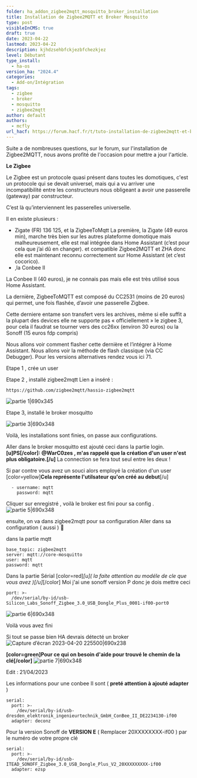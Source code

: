 ```yaml
---
folder: ha_addon_zigbee2mqtt_mosquitto_broker_installation
title: Installation de Zigbee2MQTT et Broker Mosquitto
type: post
visibleInCMS: true
draft: true
date: 2023-04-22
lastmod: 2023-04-22
description: kjhdzsehbfckjezbfchezkjez
level: Débutant
type_install:
  - ha-os
version_ha: "2024.4"
categories:
  - Add-on/Intégration
tags:
  - zigbee
  - broker
  - mosquitto
  - zigbee2mqtt
author: default
authors:
  - mcfly
url_hacf: https://forum.hacf.fr/t/tuto-installation-de-zigbee2mqtt-et-broker-mosquitto/23103
---
```

Suite a de nombreuses questions, sur le forum, sur l'installation de Zigbee2MQTT, nous avons profité de l'occasion pour mettre a jour l'article.

**Le Zigbee**

L﻿e Zigbee est un protocole quasi présent dans toutes les domotiques, c'est un protocole qui se devait universel, mais qui a vu arriver une incompatibilité entre les constructeurs nous obligeant a avoir une passerelle (gateway) par constructeur.

C’est là qu’interviennent les passerelles universelle.

Il en existe plusieurs :

* Zigate (FR) 136 125,
  et la ZigbeeToMqtt
  La première, la Zigate (49 euros min), marche très bien sur les autres plateforme domotique mais malheureusement, elle est mal intégrée dans Home Assistant (c’est pour cela que j’ai dû en changer). et compatible Zigbee2MQTT et ZHA donc elle est maintenant reconnu correctement sur Home Assistant (et c’est cocorico).
* ,la Conbee II

La Conbee II (40 euros), je ne connais pas mais elle est très utilisé sous Home Assistant.

La dernière, ZigbeeToMQTT est composé du CC2531 (moins de 20 euros) qui permet, une fois flashée, d’avoir une passerelle Zigbee.

Cette derniere entame son transfert vers les archives, même si elle suffit a la plupart des devices elle ne supporte pas « officiellement » le zigbee 3, pour cela il faudrat se tourner vers des cc26xx (environ 30 euros) ou la Sonoff (15 euros fdp compris)

Nous allons voir comment flasher cette dernière et l’intégrer à Home Assistant.
Nous allons voir la méthode de flash classique (via CC Debugger). Pour les versions alternatives rendez vous ici 71.

Etape 1 , crée un user 

Etape 2 , installé zigbee2mqtt
Lien a inséré :

```
https://github.com/zigbee2mqtt/hassio-zigbee2mqtt
```

![partie 1|690x345](upload://gz8WFu5Hqye25NAUxmZCkzL9eP4.gif)

Etape 3, installé le broker mosquitto

![partie 3|690x348](upload://zuJoQLL5wkOZ0SC2wNpJR7FS6lu.gif)

Voilà, les installations sont finies, on passe aux configurations.

Aller dans  le broker mosquitto est ajouté ceci dans la partie login.
**\[u]PS\[/color]: 
@WarC0zes , m'as rappelé que la création d'un user n'est plus obligatoire.\[/u]**
La connection se fera tout seul entre les deux !

Si par contre vous avez un souci alors employé la création d'un user 
\[color=yellow]**Cela représente l'utilsateur qu'on créé au debut**\[/u] 

```
  - username: mqtt
    password: mqtt
```

Cliquer sur enregistré , voilà le broker est fini  pour sa config .
![partie 5|690x348](upload://b64lzFoQBCTotAX4jjyIbYZvFhJ.gif)

ensuite, on va dans zigbee2mqtt pour sa configuration
Aller dans sa configuration ( aussi ) :rofl:

dans la partie mqtt

```
base_topic: zigbee2mqtt
server: mqtt://core-mosquitto
user: mqtt
password: mqtt
```

Dans la partie 
Sérial \[color=red]*\[u]( la faite attention au modéle de cle que vous avez )\[/u]*\[/color]
Moi j'ai une sonoff version P donc je dois mettre ceci

```
port: >-
  /dev/serial/by-id/usb-Silicon_Labs_Sonoff_Zigbee_3.0_USB_Dongle_Plus_0001-if00-port0
```

![partie 6|690x348](upload://rlUm7DpJ3aY0T40cOUABxKyvXXd.gif)

Voilà vous avez fini 

Si tout se passe bien HA devrais détecté un broker 
![Capture d’écran 2023-04-20 225500|690x238](upload://uor5y2aR7XZfUOla30dUp6TzTQ.png)

**\[color=green]Pour ce qui on besoin d'aide pour trouvé le chemin de la clé\[/color]** 
![partie 7|690x348](upload://yxUXhDsJqhTjY0dhcqu0iHYwghU.gif)

Edit : 21/04/2023

Les informations pour une conbee II sont ( **preté attention à ajouté adapter** )

```
serial:
  port: >-
    /dev/serial/by-id/usb-dresden_elektronik_ingenieurtechnik_GmbH_ConBee_II_DE2234130-if00
  adapter: deconz
```

Pour la version Sonoff de **VERSION E** ( Remplacer 20XXXXXXXX-if00 ) par le numéro de votre propre clé

```
serial:
  port: >-
    /dev/serial/by-id/usb-ITEAD_SONOFF_Zigbee_3.0_USB_Dongle_Plus_V2_20XXXXXXXXX-if00
  adapter: ezsp
```